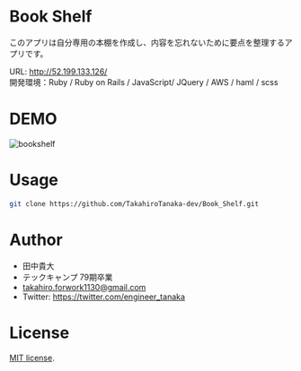 # Book Shelf
このアプリは自分専用の本棚を作成し、内容を忘れないために要点を整理するアプリです。

URL: http://52.199.133.126/<br>
開発環境：Ruby / Ruby on Rails / JavaScript/ JQuery / AWS / haml / scss

# DEMO
 
![bookshelf](https://user-images.githubusercontent.com/66983614/90341587-c1f56a80-e03b-11ea-88ab-492a582343e0.gif)
 
# Usage
 
```bash
git clone https://github.com/TakahiroTanaka-dev/Book_Shelf.git
```
# Author
 
* 田中貴大
* テックキャンプ 79期卒業
* takahiro.forwork1130@gmail.com
* Twitter: https://twitter.com/engineer_tanaka
 
# License
[MIT license](https://en.wikipedia.org/wiki/MIT_License).
